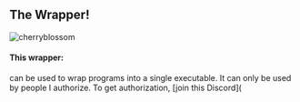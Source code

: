 ## The Wrapper!

![cherryblossom](https://media.tenor.com/VGOTXXmZ_F0AAAAC/cherry-blossom-tree.gif)

#### This wrapper:
can be used to wrap programs into a single executable. It can only be used by
people I authorize. To get authorization, [join this Discord](